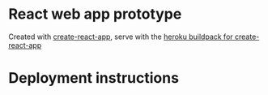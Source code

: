 # React web app prototype

Created with [create-react-app](https://github.com/facebook/create-react-app), serve with the [heroku buildpack for create-react-app](https://github.com/mars/create-react-app-buildpack)

# Deployment instructions
